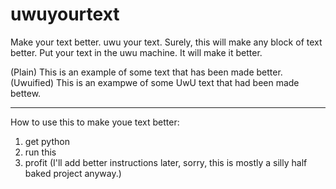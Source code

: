 # uwuyourtext
Make your text better. uwu your text. Surely, this will make any block of text better. Put your text in the uwu machine. It will make it better. 

(Plain) This is an example of some text that has been made better.
(Uwuified) This is an exampwe of some UwU text that had been made bettew. 

--------

How to use this to make youe text better: 
1. get python
2. run this
3. profit
(I'll add better instructions later, sorry, this is mostly a silly half baked project anyway.) 
